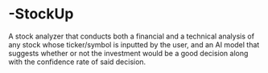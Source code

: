 # -StockUp
A stock analyzer that conducts both a financial and a technical analysis of any stock whose ticker/symbol is inputted by the user, and an AI model that suggests whether or not the investment would be a good decision along with the confidence rate of said decision.
